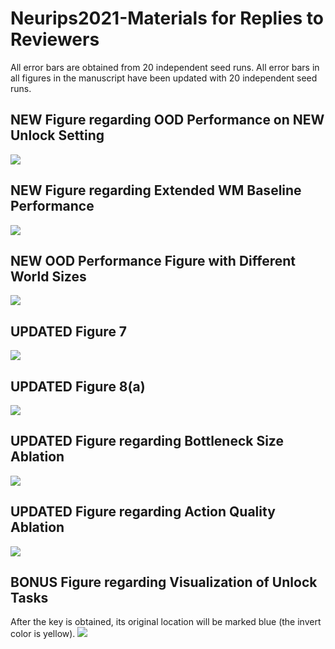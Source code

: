 # Neurips2021-Materials for Replies to Reviewers

All error bars are obtained from 20 independent seed runs. All error bars in all figures in the manuscript have been updated with 20 independent seed runs.

## NEW Figure regarding OOD Performance on NEW Unlock Setting
![](fig_kdv3.PNG)

## NEW Figure regarding Extended WM Baseline Performance
![](fig_free_unsupervised.PNG)

## NEW OOD Performance Figure with Different World Sizes
![](fig_worldsizes.PNG)

## UPDATED Figure 7
![](fig7_updated.PNG)

## UPDATED Figure 8(a)
![](fig8a_updated.PNG)

## UPDATED Figure regarding Bottleneck Size Ablation
![](fig_ablation_bottleneck_size.PNG)

## UPDATED Figure regarding Action Quality Ablation
![](fig_ablation_action_quality.PNG)

## BONUS Figure regarding Visualization of Unlock Tasks
After the key is obtained, its original location will be marked blue (the invert color is yellow).
![](fig_kdv3_visualization.PNG)

